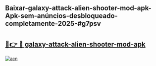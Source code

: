 ## Baixar-galaxy-attack-alien-shooter-mod-apk-Apk-sem-anúncios-desbloqueado-completamente-2025-#g7psv

# <h2><a href="https://ainizakaria.my?title=galaxy-attack-alien-shooter-mod-apk&ref=22M">🔗👉 🔴 galaxy-attack-alien-shooter-mod-apk</a></h2>

[![acn](https://github.com/user-attachments/assets/0f9c940e-d8b0-45ae-aac7-cd30a18b3e1c)](https://ainizakaria.my?title=galaxy-attack-alien-shooter-mod-apk&ref=22M)

